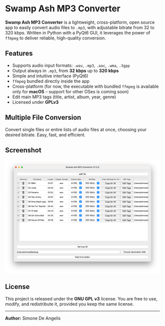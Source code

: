 # Swamp Ash MP3 Converter

**Swamp Ash MP3 Converter** is a lightweight, cross-platform, open source app to easily convert audio files to `.mp3`, with adjustable bitrate from 32 to 320 kbps. Written in Python with a PyQt6 GUI, it leverages the power of `ffmpeg` to deliver reliable, high-quality conversion.

## Features

- Supports audio input formats: `.wav`, `.mp3`, `.aac`, `.wma`, `.3gpp`
- Output always in `.mp3`, from **32 kbps** up to **320 kbps**
- Simple and intuitive interface (PyQt6)
-  `ffmpeg` bundled directly inside the app  
- Cross-platform (for now, the executable with bundled `ffmpeg` is available only for **macOS** – support for other OSes is coming soon)
- Edit main MP3 tags (title, artist, album, year, genre)
- Licensed under **GPLv3**

## Multiple File Conversion

Convert single files or entire lists of audio files at once, choosing your desired bitrate. Easy, fast, and efficient.

## Screenshot

![Screenshot](docs/screenshot.png)

## License

This project is released under the **GNU GPL v3** license. You are free to use, modify, and redistribute it, provided you keep the same license.

---

**Author:** Simone De Angelis
